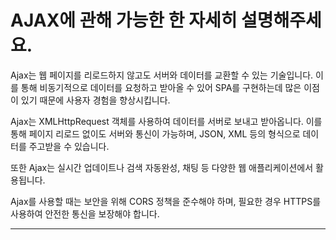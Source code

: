 # AJAX에 관해 가능한 한 자세히 설명해주세요.

Ajax는 웹 페이지를 리로드하지 않고도 서버와 데이터를 교환할 수 있는 기술입니다. 이를 통해 비동기적으로 데이터를 요청하고 받아올 수 있어 SPA를 구현하는데 많은 이점이 있기 때문에 사용자 경험을 향상시킵니다.

Ajax는 XMLHttpRequest 객체를 사용하여 데이터를 서버로 보내고 받아옵니다. 이를 통해 페이지 리로드 없이도 서버와 통신이 가능하며, JSON, XML 등의 형식으로 데이터를 주고받을 수 있습니다.

또한 Ajax는 실시간 업데이트나 검색 자동완성, 채팅 등 다양한 웹 애플리케이션에서 활용됩니다.

Ajax를 사용할 때는 보안을 위해 CORS 정책을 준수해야 하며, 필요한 경우 HTTPS를 사용하여 안전한 통신을 보장해야 합니다.

---
